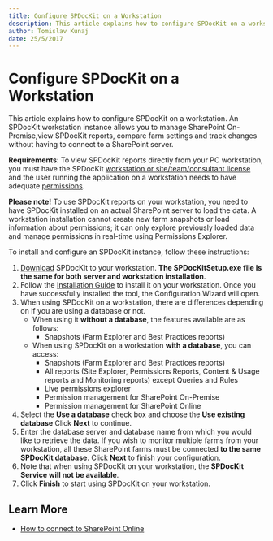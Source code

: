 ```yaml
---
title: Configure SPDocKit on a Workstation
description: This article explains how to configure SPDocKit on a workstation.
author: Tomislav Kunaj
date: 25/5/2017
---
```


# Configure SPDocKit on a Workstation

This article explains how to configure SPDocKit on a workstation. An SPDocKit workstation instance allows you to manage SharePoint On-Premise,view SPDocKit reports, compare farm settings and track changes without having to connect to a SharePoint server.

**Requirements**: To view SPDocKit reports directly from your PC workstation, you must have the SPDocKit [workstation or site/team/consultant license](https://www.spdockit.com/orders/) and the user running the application on a workstation needs to have adequate [permissions](../../requirements/sharepoint-on-premises-user-permissions-requirements/README.md).

**Please note!** To use SPDocKit reports on your workstation, you need to have SPDocKit installed on an actual SharePoint server to load the data. A workstation installation cannot create new farm snapshots or load information about permissions; it can only explore previously loaded data and manage permissions in real-time using Permissions Explorer.

To install and configure an SPDocKit instance, follow these instructions:

1. [Download](https://www.spdockit.com/downloads/) SPDocKit to your workstation. **The SPDocKitSetup.exe file is the same for both server and workstation installation**.
2. Follow the [Installation Guide](../installation/installation-guide.md) to install it on your workstation. Once you have successfully installed the tool, the Configuration Wizard will open.
3. When using SPDocKit on a workstation, there are differences depending on if you are using a database or not.
   * When using it **without a database**, the features available are as follows:
     * Snapshots \(Farm Explorer and Best Practices reports\)
   * When using SPDocKit on a workstation **with a database**, you can access:
     * Snapshots \(Farm Explorer and Best Practices reports\)
     * All reports \(Site Explorer, Permissions Reports, Content & Usage reports and Monitoring reports\) except Queries and Rules
     * Live permissions explorer
     * Permission management for SharePoint On-Premise
     * Permission management for SharePoint Online
4. Select the **Use a database** check box and choose the **Use existing database** Click **Next** to continue.
5. Enter the database server and database name from which you would like to retrieve the data. If you wish to monitor multiple farms from your workstation, all these SharePoint farms must be connected **to the same SPDocKit database**. Click **Next** to finish your configuration.
6. Note that when using SPDocKit on your workstation, the **SPDocKit Service will not be available**.
7. Click **Finish** to start using SPDocKit on your workstation.

## Learn More

* [How to connect to SharePoint Online](../spdockit-spo/connect-to-spo.md)

